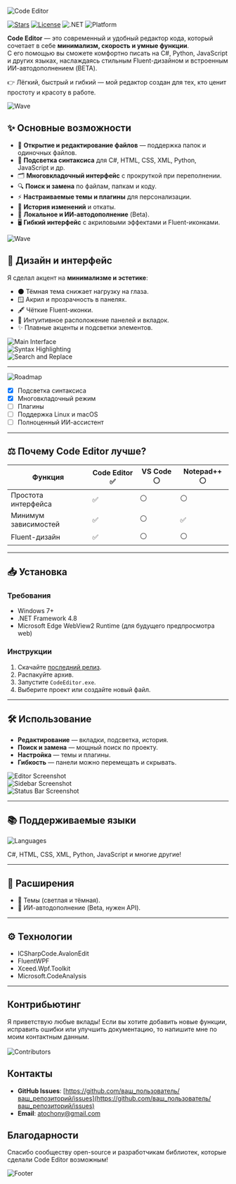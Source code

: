 ![Code Editor](https://capsule-render.vercel.app/api?type=rounded&color=0:1E1E2E,100:4B0082&height=100&section=header&text=Code%20Editor&fontColor=00FFEF&fontSize=45&animation=fadeIn)

[![Stars](https://img.shields.io/github/stars/atocheniy/Code-Editor?style=flat&color=yellow)](https://github.com/atocheniy/Code-Editor/stargazers)
[![License](https://img.shields.io/github/license/atocheniy/Code-Editor?style=flat&color=blue)](LICENSE)
![.NET](https://img.shields.io/badge/.NET-4.8-purple)
![Platform](https://img.shields.io/badge/Platform-Windows-informational)

**Code Editor** — это современный и удобный редактор кода, который сочетает в себе **минимализм, скорость и умные функции**.  
С его помощью вы сможете комфортно писать на C#, Python, JavaScript и других языках, наслаждаясь стильным Fluent-дизайном и встроенным ИИ-автодополнением (BETA).  

👉 Лёгкий, быстрый и гибкий — мой редактор создан для тех, кто ценит простоту и красоту в работе.  

![Wave](https://capsule-render.vercel.app/api?type=waving&color=0:1E1E2E,100:4B0082&height=100&section=footer)


## ✨ Основные возможности  

- 📂 **Открытие и редактирование файлов** — поддержка папок и одиночных файлов.  
- 🎨 **Подсветка синтаксиса** для C#, HTML, CSS, XML, Python, JavaScript и др.  
- 🗂 **Многовкладочный интерфейс** с прокруткой при переполнении.  
- 🔍 **Поиск и замена** по файлам, папкам и коду.  
- ⚡ **Настраиваемые темы и плагины** для персонализации.  
- 📜 **История изменений** и откаты.  
- 🤖 **Локальное и ИИ-автодополнение** (Beta).  
- 🖥️ **Гибкий интерфейс** с акриловыми эффектами и Fluent-иконками.  

![Wave](https://capsule-render.vercel.app/api?type=waving&color=0:1E1E2E,100:4B0082&height=100&section=footer)

## 🎨 Дизайн и интерфейс  

Я сделал акцент на **минимализме и эстетике**:  
- 🌑 Тёмная тема снижает нагрузку на глаза.  
- 🪟 Акрил и прозрачность в панелях.  
- 🖋 Чёткие Fluent-иконки.  
- 🎯 Интуитивное расположение панелей и вкладок.  
- ✨ Плавные акценты и подсветки элементов.  

![Main Interface](path/to/your/screenshot1.png)  
![Syntax Highlighting](path/to/your/screenshot2.png)  
![Search and Replace](path/to/your/screenshot3.gif)  

---

![Roadmap](https://img.shields.io/badge/🚀_Roadmap-informational?style=for-the-badge&logo=github&color=1E90FF)

- [x] Подсветка синтаксиса  
- [x] Многовкладочный режим  
- [ ] Плагины  
- [ ] Поддержка Linux и macOS  
- [ ] Полноценный ИИ-ассистент  

---

## ⚖️ Почему Code Editor лучше?  

| Функция              | Code Editor ✅ | VS Code ⚪ | Notepad++ ⚪ |
|----------------------|----------------|------------|--------------|
| Простота интерфейса  | ✅             | ⚪         | ⚪            |
| Минимум зависимостей | ✅             | ⚪         | ✅            |
| Fluent-дизайн        | ✅             | ⚪         | ⚪            |

---

## 📥 Установка  

### Требования  
- Windows 7+  
- .NET Framework 4.8  
- Microsoft Edge WebView2 Runtime (для будущего предпросмотра web)  

### Инструкции  
1. Скачайте [последний релиз](https://github.com/ваш_пользователь/ваш_репозиторий/releases).  
2. Распакуйте архив.  
3. Запустите `CodeEditor.exe`.  
4. Выберите проект или создайте новый файл.  

---

## 🛠 Использование  

- **Редактирование** — вкладки, подсветка, история.  
- **Поиск и замена** — мощный поиск по проекту.  
- **Настройка** — темы и плагины.  
- **Гибкость** — панели можно перемещать и скрывать.  

![Editor Screenshot](path/to/your/editor_screenshot.png)  
![Sidebar Screenshot](path/to/your/sidebar_screenshot.gif)  
![Status Bar Screenshot](path/to/your/statusbar_screenshot.png)  

---

## 📚 Поддерживаемые языки  
![Languages](https://img.shields.io/badge/💻_Languages-20+-success?style=for-the-badge&logo=visual-studio-code&color=228B22)

C#, HTML, CSS, XML, Python, JavaScript и многие другие!  

---

## 🧩 Расширения  

- 🎨 Темы (светлая и тёмная).  
- 🤖 ИИ-автодополнение (Beta, нужен API).  

---

## ⚙️ Технологии  

- ICSharpCode.AvalonEdit  
- FluentWPF  
- Xceed.Wpf.Toolkit  
- Microsoft.CodeAnalysis  

---


## Контрибьютинг
Я приветствую любые вклады! Если вы хотите добавить новые функции, исправить ошибки или улучшить документацию, то напишите мне по моим контактным данным. <br><br>
![Contributors](https://contrib.rocks/image?repo=atocheniy/Code-Editor)

## Контакты
- **GitHub Issues**: [https://github.com/ваш_пользователь/ваш_репозиторий/issues](https://github.com/ваш_пользователь/ваш_репозиторий/issues)
- **Email**: atochony@gmail.com

## Благодарности
Спасибо сообществу open-source и разработчикам библиотек, которые сделали Code Editor возможным!


![Footer](https://capsule-render.vercel.app/api?type=rect&color=gradient&height=30&section=footer)
